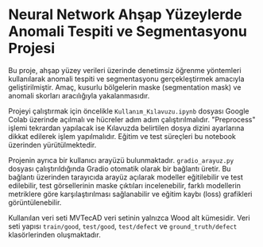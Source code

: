 # Neural Network Ahşap Yüzeylerde Anomali Tespiti ve Segmentasyonu Projesi

Bu proje, ahşap yüzey verileri üzerinde denetimsiz öğrenme yöntemleri kullanılarak anomali tespiti ve segmentasyonu gerçekleştirmek amacıyla geliştirilmiştir. Amaç, kusurlu bölgelerin maske (segmentation mask) ve anomali skorları aracılığıyla yakalanmasıdır.

Projeyi çalıştırmak için öncelikle `Kullanım_Kılavuzu.ipynb` dosyası Google Colab üzerinde açılmalı ve hücreler adım adım çalıştırılmalıdır. "Preprocess" işlemi tekrardan yapılacak ise Kılavuzda belirtilen dosya dizini ayarlarına dikkat edilerek işlem yapılmalıdır. Eğitim ve test süreçleri bu notebook üzerinden yürütülmektedir.

Projenin ayrıca bir kullanıcı arayüzü bulunmaktadır. `gradio_arayuz.py` dosyası çalıştırıldığında Gradio otomatik olarak bir bağlantı üretir. Bu bağlantı üzerinden tarayıcıda arayüz açılarak modeller eğitilebilir ve test edilebilir, test görsellerinin maske çıktıları incelenebilir, farklı modellerin metriklere göre karşılaştırılması sağlanabilir ve eğitim kaybı (loss) grafikleri görüntülenebilir.

Kullanılan veri seti MVTecAD veri setinin yalnızca Wood alt kümesidir. Veri seti yapısı `train/good`, `test/good`, `test/defect` ve `ground_truth/defect` klasörlerinden oluşmaktadır.
